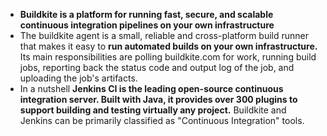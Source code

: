 * **Buildkite is a platform for running fast, secure, and scalable continuous integration pipelines on your own infrastructure**
* The buildkite agent is a small, reliable and cross-platform build runner that makes it easy to **run automated builds on your own infrastructure.** Its main responsibilities are polling buildkite.com for work, running build jobs, reporting back the status code and output log of the job, and uploading the job's artifacts.
* In a nutshell **Jenkins CI is the leading open-source continuous integration server. Built with Java, it provides over 300 plugins to support building and testing virtually any project.** Buildkite and Jenkins can be primarily classified as "Continuous Integration" tools.
